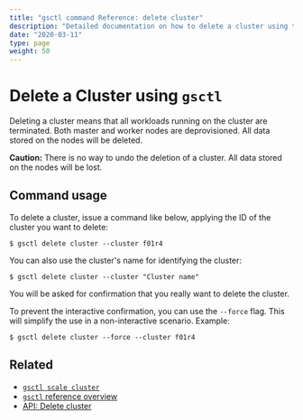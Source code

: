 ```yaml
---
title: "gsctl command Reference: delete cluster"
description: "Detailed documentation on how to delete a cluster using the 'delete cluster' command in gsctl."
date: "2020-03-11"
type: page
weight: 50
---
```


# Delete a Cluster using `gsctl`

Deleting a cluster means that all workloads running on the cluster are terminated. Both master and worker nodes are deprovisioned. All data stored on the nodes will be deleted.

__Caution:__ There is no way to undo the deletion of a cluster. All data stored on the nodes will be lost.

## Command usage

To delete a cluster, issue a command like below, applying the ID of the cluster you want to delete:

```nohighlight
$ gsctl delete cluster --cluster f01r4
```

You can also use the cluster's name for identifying the cluster:

```nohighlight
$ gsctl delete cluster --cluster "Cluster name"
```

You will be asked for confirmation that you really want to delete the cluster.

To prevent the interactive confirmation, you can use the `--force` flag. This will simplify the use in a non-interactive scenario. Example:

```nohighlight
$ gsctl delete cluster --force --cluster f01r4
```

## Related

- [`gsctl scale cluster`](../scale-cluster/)
- [`gsctl` reference overview](../)
- [API: Delete cluster](/api/#operation/deleteCluster)
